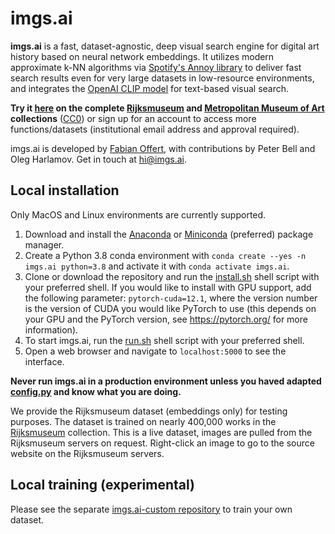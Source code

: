 # imgs.ai

**imgs.ai** is a fast, dataset-agnostic, deep visual search engine for digital art history based on neural network embeddings. It utilizes modern approximate k-NN algorithms via [Spotify's Annoy library](https://github.com/spotify/annoy) to deliver fast search results even for very large datasets in low-resource environments, and integrates the [OpenAI CLIP model](https://openai.com/blog/clip/) for text-based visual search. 

**Try it [here](https://imgs.ai) on the complete [Rijksmuseum](https://www.rijksmuseum.nl) and [Metropolitan Museum of Art](https://www.metmuseum.org) collections** ([CC0](https://creativecommons.org/publicdomain/zero/1.0/)) or sign up for an account to access more functions/datasets (institutional email address and approval required). 

imgs.ai is developed by [Fabian Offert](https://zentralwerkstatt.org), with contributions by Peter Bell and Oleg Harlamov. Get in touch at hi@imgs.ai.

## Local installation

Only MacOS and Linux environments are currently supported.

1. Download and install the [Anaconda](https://www.anaconda.com/) or [Miniconda](https://docs.conda.io/en/latest/miniconda.html) (preferred) package manager.
2. Create a Python 3.8 conda environment with `conda create --yes -n imgs.ai python=3.8` and activate it with `conda activate imgs.ai`.
3. Clone or download the repository and run the [install.sh](install.sh) shell script with your preferred shell. If you would like to install with GPU support, add the following parameter: `pytorch-cuda=12.1`, where the version number is the version of CUDA you would like PyTorch to use (this depends on your GPU and the PyTorch version, see https://pytorch.org/ for more information).
4. To start imgs.ai, run the [run.sh](run.sh) shell script with your preferred shell.
5. Open a web browser and navigate to `localhost:5000` to see the interface. 

**Never run imgs.ai in a production environment unless you haved adapted [config.py](config.py) and know what you are doing.**

We provide the Rijksmuseum dataset (embeddings only) for testing purposes. The dataset is trained on nearly 400,000 works in the [Rijksmuseum](https://www.rijksmuseum.nl) collection. This is a live dataset, images are pulled from the Rijksmuseum servers on request. Right-click an image to go to the source website on the Rijksmuseum servers.

## Local training (experimental)

Please see the separate [imgs.ai-custom repository](https://github.com/zentralwerkstatt/imgs.ai-custom) to train your own dataset.
